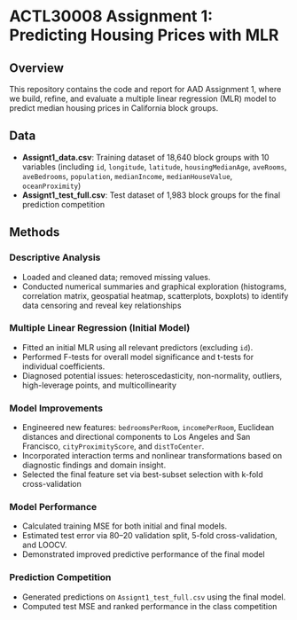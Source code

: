 # ACTL30008 Assignment 1: Predicting Housing Prices with MLR

## Overview
This repository contains the code and report for AAD Assignment 1, where we build, refine, and evaluate a multiple linear regression (MLR) model to predict median housing prices in California block groups.

## Data
- **Assignt1_data.csv**: Training dataset of 18,640 block groups with 10 variables (including `id`, `longitude`, `latitude`, `housingMedianAge`, `aveRooms`, `aveBedrooms`, `population`, `medianIncome`, `medianHouseValue`, `oceanProximity`)
- **Assignt1_test_full.csv**: Test dataset of 1,983 block groups for the final prediction competition

## Methods
### Descriptive Analysis
- Loaded and cleaned data; removed missing values.
- Conducted numerical summaries and graphical exploration (histograms, correlation matrix, geospatial heatmap, scatterplots, boxplots) to identify data censoring and reveal key relationships

### Multiple Linear Regression (Initial Model)
- Fitted an initial MLR using all relevant predictors (excluding `id`).
- Performed F-tests for overall model significance and t-tests for individual coefficients.
- Diagnosed potential issues: heteroscedasticity, non-normality, outliers, high-leverage points, and multicollinearity

### Model Improvements
- Engineered new features: `bedroomsPerRoom`, `incomePerRoom`, Euclidean distances and directional components to Los Angeles and San Francisco, `cityProximityScore`, and `distToCenter`.
- Incorporated interaction terms and nonlinear transformations based on diagnostic findings and domain insight.
- Selected the final feature set via best-subset selection with k-fold cross-validation

### Model Performance
- Calculated training MSE for both initial and final models.
- Estimated test error via 80–20 validation split, 5-fold cross-validation, and LOOCV.
- Demonstrated improved predictive performance of the final model

### Prediction Competition
- Generated predictions on `Assignt1_test_full.csv` using the final model.
- Computed test MSE and ranked performance in the class competition
